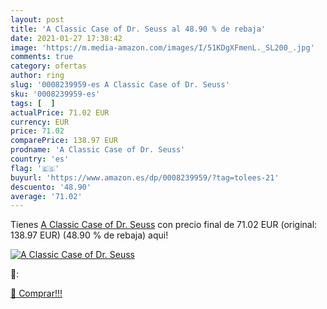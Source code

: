 ```yaml
---
layout: post
title: 'A Classic Case of Dr. Seuss al 48.90 % de rebaja'
date: 2021-01-27 17:38:42
image: 'https://m.media-amazon.com/images/I/51KDgXFmenL._SL200_.jpg'
comments: true
category: ofertas
author: ring
slug: '0008239959-es A Classic Case of Dr. Seuss'
sku: '0008239959-es'
tags: [  ]
actualPrice: 71.02 EUR
currency: EUR
price: 71.02
comparePrice: 138.97 EUR
prodname: 'A Classic Case of Dr. Seuss'
country: 'es'
flag: '🇪🇸'
buyurl: 'https://www.amazon.es/dp/0008239959/?tag=tolees-21'
descuento: '48.90'
average: '71.02'
---
```


Tienes [A Classic Case of Dr. Seuss](https://www.amazon.es/dp/0008239959/?tag=tolees-21) con precio final de  71.02 EUR (original: 138.97 EUR) (48.90 %  de rebaja) aqui!

[![A Classic Case of Dr. Seuss](https://m.media-amazon.com/images/I/51KDgXFmenL._SL200_.jpg)](https://www.amazon.es/dp/0008239959/?tag=tolees-21)

🔎:


[🛒 Comprar!!!](https://www.amazon.es/dp/0008239959/?tag=tolees-21)
